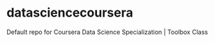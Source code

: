 datasciencecoursera
===================

Default repo for Coursera Data Science Specialization | Toolbox Class 
